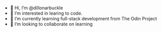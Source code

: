- 👋 Hi, I’m @dillonarbuckle
- 👀 I’m interested in learing to code.
- 🌱 I’m currently learning full-stack development from The Odin Project
- 💞️ I’m looking to collaborate on learning

<!---
dillonarbuckle/dillonarbuckle is a ✨ special ✨ repository because its `README.md` (this file) appears on your GitHub profile.
You can click the Preview link to take a look at your changes.
--->
